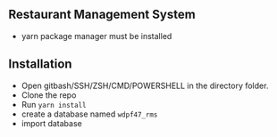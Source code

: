 ## Restaurant Management System

- yarn package manager must be installed

## Installation

- Open gitbash/SSH/ZSH/CMD/POWERSHELL in the directory folder.
- Clone the repo
- Run `yarn install`
- create a database named `wdpf47_rms`
- import database